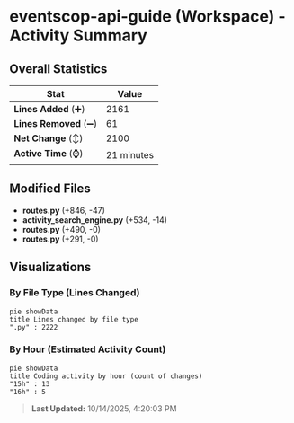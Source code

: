 # eventscop-api-guide (Workspace) - Activity Summary 

## Overall Statistics

| Stat                   | Value                                                             |
| ---------------------- | ----------------------------------------------------------------- |
| **Lines Added** (➕)   | 2161                                          |
| **Lines Removed** (➖) | 61                                        |
| **Net Change** (↕)    | 2100                |
| **Active Time** (⌚)   | 21 minutes |


## Modified Files
- **routes.py** (+846, -47)
- **activity_search_engine.py** (+534, -14)
- **routes.py** (+490, -0)
- **routes.py** (+291, -0)

## Visualizations

### By File Type (Lines Changed)

```mermaid
pie showData
title Lines changed by file type
".py" : 2222
```

### By Hour (Estimated Activity Count)

```mermaid
pie showData
title Coding activity by hour (count of changes)
"15h" : 13
"16h" : 5
```


> **Last Updated:** 10/14/2025, 4:20:03 PM